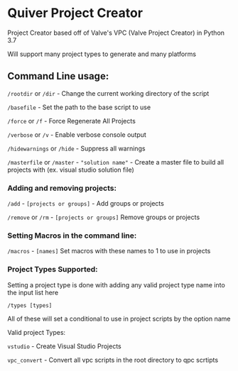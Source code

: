 # Quiver Project Creator

Project Creator based off of Valve's VPC (Valve Project Creator) in Python 3.7

Will support many project types to generate and many platforms

## Command Line usage:

`/rootdir` or `/dir` - Change the current working directory of the script

`/basefile` - Set the path to the base script to use

`/force` or `/f` - Force Regenerate All Projects

`/verbose` or `/v` - Enable verbose console output

`/hidewarnings` or `/hide` - Suppress all warnings

`/masterfile` or `/master` - `"solution name"` - Create a master file to build all projects with (ex. visual studio solution file)

### Adding and removing projects:

`/add` - `[projects or groups]` - Add groups or projects

`/remove` or `/rm` - `[projects or groups]` Remove groups or projects

### Setting Macros in the command line:

`/macros` - `[names]` Set macros with these names to 1 to use in projects

### Project Types Supported:

Setting a project type is done with adding any valid project type name into the input list here

`/types [types]`

All of these will set a conditional to use in project scripts by the option name

Valid project Types:

`vstudio` - Create Visual Studio Projects

`vpc_convert` - Convert all vpc scripts in the root directory to qpc scrtipts


